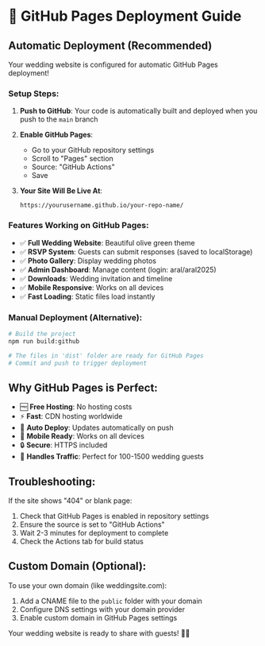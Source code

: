 # 🚀 GitHub Pages Deployment Guide

## Automatic Deployment (Recommended)

Your wedding website is configured for automatic GitHub Pages deployment!

### Setup Steps:

1. **Push to GitHub**: Your code is automatically built and deployed when you push to the `main` branch

2. **Enable GitHub Pages**:
   - Go to your GitHub repository settings
   - Scroll to "Pages" section
   - Source: "GitHub Actions"
   - Save

3. **Your Site Will Be Live At**:
   ```
   https://yourusername.github.io/your-repo-name/
   ```

### Features Working on GitHub Pages:
- ✅ **Full Wedding Website**: Beautiful olive green theme
- ✅ **RSVP System**: Guests can submit responses (saved to localStorage)
- ✅ **Photo Gallery**: Display wedding photos
- ✅ **Admin Dashboard**: Manage content (login: aral/aral2025)
- ✅ **Downloads**: Wedding invitation and timeline
- ✅ **Mobile Responsive**: Works on all devices
- ✅ **Fast Loading**: Static files load instantly

### Manual Deployment (Alternative):

```bash
# Build the project
npm run build:github

# The files in 'dist' folder are ready for GitHub Pages
# Commit and push to trigger deployment
```

## Why GitHub Pages is Perfect:

- 🆓 **Free Hosting**: No hosting costs
- ⚡ **Fast**: CDN hosting worldwide
- 🔄 **Auto Deploy**: Updates automatically on push
- 📱 **Mobile Ready**: Works on all devices
- 🔒 **Secure**: HTTPS included
- 👥 **Handles Traffic**: Perfect for 100-1500 wedding guests

## Troubleshooting:

If the site shows "404" or blank page:
1. Check that GitHub Pages is enabled in repository settings
2. Ensure the source is set to "GitHub Actions"
3. Wait 2-3 minutes for deployment to complete
4. Check the Actions tab for build status

## Custom Domain (Optional):

To use your own domain (like weddingsite.com):
1. Add a CNAME file to the `public` folder with your domain
2. Configure DNS settings with your domain provider
3. Enable custom domain in GitHub Pages settings

Your wedding website is ready to share with guests! 🎉💒
